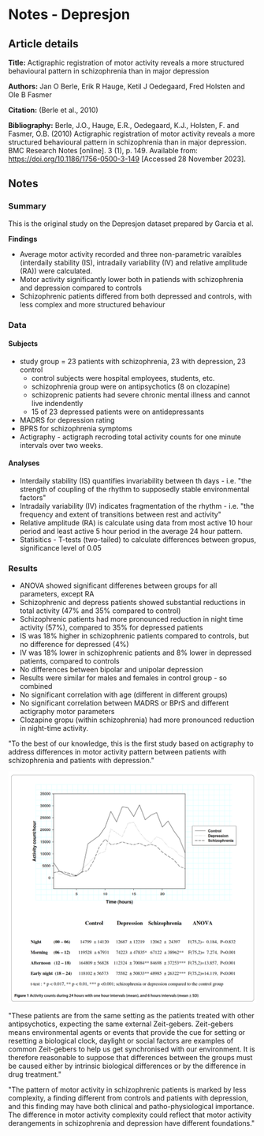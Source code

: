 # Notes - Depresjon

## Article details

**Title:** Actigraphic registration of motor activity reveals a more structured behavioural pattern in schizophrenia than in major depression

**Authors:** Jan O Berle, Erik R Hauge, Ketil J Oedegaard, Fred Holsten and Ole B Fasmer

**Citation:** (Berle et al., 2010)

**Bibliography:** Berle, J.O., Hauge, E.R., Oedegaard, K.J., Holsten, F. and Fasmer, O.B. (2010) Actigraphic registration of motor activity reveals a more structured behavioural pattern in schizophrenia than in major depression. BMC Research Notes [online]. 3 (1), p. 149. Available from: https://doi.org/10.1186/1756-0500-3-149 [Accessed 28 November 2023].


## Notes

### Summary

This is the original study on the Depresjon dataset prepared by Garcia et al. 

**Findings**
* Average motor activity recorded and three non-parametric varaibles (interdaily stability (IS), intradaily variability (IV) and relative amplitude (RA)) were calculated.
* Motor activity significantly lower both in patiends with schizophrenia and depression compared to controls
* Schizophrenic patients differed from both depressed and controls, with less complex and more structured behaviour

### Data

#### Subjects

* study group = 23 patients with schizophrenia, 23 with depression, 23 control
  * control subjects were hospital employees, students, etc.
  * schizophrenia group were on antipsychotics (8 on clozapine)
  * schizoprenic patients had severe chronic mental illness and cannot live indendently
  * 15 of 23 depressed patients were on antidepressants
* MADRS for depression rating 
* BPRS for schizophrenia symptoms
* Actigraphy - actigraph recroding total activity counts for one minute intervals over two weeks. 

#### Analyses

* Interdaily stability (IS) quantifies invariability between th days - i.e. "the strength of coupling of the rhythm to supposedly stable environmental factors"
* Intradaily variability (IV) indicates fragmentation of the rhythm - i.e. "the frequency and extent of transitions between rest and activity"
* Relative amplitude (RA) is calculate using data from most active 10 hour period and least active 5 hour period in the average 24 hour pattern.
* Statisitics - T-tests (two-tailed) to calculate differences between gropus, significance level of 0.05

### Results

* ANOVA showed significant differenes between groups for all parameters, except RA
* Schizophrenic and depress patients showed substantial reductions in total activity (47% and 35% compared to control)
* Schizophrenic patients had more pronounced reduction in night time activity (57%), compared to 35% for depressed patients
* IS was 18% higher in schizophrenic patients compared to controls, but no difference for depressed (4%)
* IV was 18% lower in schizophrenic patients and 8% lower in depressed patients, compared to controls
* No differences between bipolar and unipolar depression
* Results were similar for males and females in control group - so combined 
* No significant correlation with age (different in different groups)
* No significant correlation between MADRS or BPrS and different actigraphy motor parameters
* Clozapine gropu (within schizophrenia) had more pronounced reduction in night-time activity.

"To the best of our knowledge, this is the first study based on actigraphy to address differences in motor activity pattern between patients with schizophrenia and patients with depression."

![](/literature/_images/2023-12-26-22-20-54.png)

"These patients are from the same setting as the patients treated with other antipsychotics, expecting the same external Zeit-gebers. Zeit-gebers means environmental agents or events that provide the cue for setting or resetting a biological clock, daylight or social factors are examples of common Zeit-gebers to help us get synchronised with our environment. It is therefore reasonable to suppose that differences between the groups must be caused either by intrinsic biological differences or by the difference in drug treatment."

"The pattern of motor activity in schizophrenic patients is marked by less complexity, a finding different from controls and patients with depression, and this finding may have both clinical and patho-physiological importance. The difference in motor activity complexity could reflect that motor activity derangements in schizophrenia and depression have different foundations."